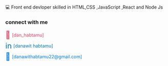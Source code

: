 

<!--
**Danawit-Habtamu/Danawit-Habtamu** is a ✨ _special_ ✨ repository because its `README.md` (this file) appears on your GitHub profile.

Here are some ideas to get you started:

- 🔭 I’m currently working on ...
- 🌱 I’m currently learning ...
- 👯 I’m looking to collaborate on ...
- 🤔 I’m looking for help with ...
- 💬 Ask me about ...
- 📫 How to reach me: ...
- 😄 Pronouns: ...
- ⚡ Fun fact: ...
-->
💻 Front end devloper skilled in HTML,CSS ,JavaScript ,React and Node Js
  
<h3> connect with me</h3>

<div style="display: flex; flex-direction: column; gap: 5px;">
  <a href="(https://www.instagram.com/dan_habtamu?igsh=bjQ4emw0NWp4ZHFk&utm_source=qr)" style="text-decoration: none; color: #E4405F; display: flex; align-items: center;">
    <span style="font-size: 24px; margin-right: 5px;">🍥</span>[dan_habtamu]
  </a>
  <a href="(https://www.linkedin.com/in/danawit-habtamu-203722338?utm_source=share&utm_campaign=share_via&utm_content=profile&utm_medium=ios_app)" style="text-decoration: none; color: #0077B5; display: flex; align-items: center;">
    <span style="font-size: 24px; margin-right: 5px;">in</span>[danawit habtamu]
  </a>
  <a href="mailto:[YOUR_EMAIL_ADDRESS]" style="text-decoration: none; color: #007BFF; display: flex; align-items: center;">
    <span style="font-size: 24px; margin-right: 5px;">📧</span> [danawithabtamu22@gmail.com]
  </a>
</div>
